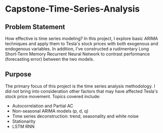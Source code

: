 # Capstone-Time-Series-Analysis

## Problem Statement
How effective is time series modeling? In this project, I explore basic ARIMA techniques and apply them to Tesla's stock prices with both exogenous and endogenous variables. In addition, I've constructed a rudimentary Long Short-Term Memory Recurrent Neural Network to contrast performance (forecasting error) between the two models.

## Purpose
The primary focus of this project is the time series analysis methodology. I did not bring into consideration other factors that may have affected Tesla's stock price movement. Topics covered include:
  - Autocorrelation and Partial AC
  - Non-seasonal ARIMA models (p, d, q)
  - Time series deconstruction: trend, seasonality and white noise
  - Stationarity
  - LSTM RNN
